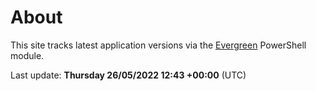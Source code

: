 # About

This site tracks latest application versions via the [Evergreen](https://stealthpuppy.com/evergreen/) PowerShell module.

Last update: **Thursday 26/05/2022 12:43 +00:00** (UTC)